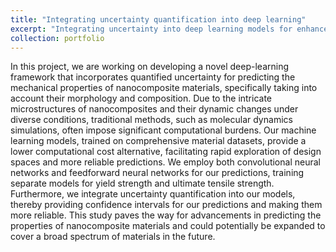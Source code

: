 ```yaml
---
title: "Integrating uncertainty quantification into deep learning"
excerpt: "Integrating uncertainty into deep learning models for enhanced prediction of nanocomposite materials’ mechanical properties<br/><img src='/images/uncertainty-DL.jpeg'>"
collection: portfolio
---
```


In this project, we are working on developing a novel deep-learning framework that incorporates quantified uncertainty for predicting the mechanical properties of nanocomposite materials, specifically taking into account their morphology and composition. Due to the intricate microstructures of nanocomposites and their dynamic changes under diverse conditions, traditional methods, such as molecular dynamics simulations, often impose significant computational burdens. Our machine learning models, trained on comprehensive material datasets, provide a lower computational cost alternative, facilitating rapid exploration of design spaces and more reliable predictions. We employ both convolutional neural networks and feedforward neural networks for our predictions, training separate models for yield strength and ultimate tensile strength. Furthermore, we integrate uncertainty quantification into our models, thereby providing confidence intervals for our predictions and making them more reliable. This study paves the way for advancements in predicting the properties of nanocomposite materials and could potentially be expanded to cover a broad spectrum of materials in the future.